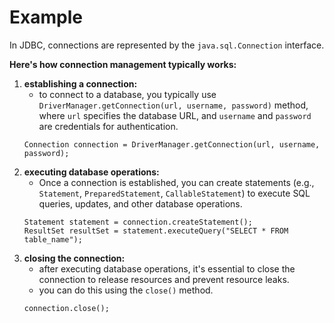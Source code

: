 # Example
In JDBC, connections are represented by the `java.sql.Connection` interface.

**Here's how connection management typically works:**
1. **establishing a connection:**
    - to connect to a database, you typically use `DriverManager.getConnection(url, username, password)` method,
      where `url` specifies the database URL, and `username` and `password` are credentials for authentication.
    ```
    Connection connection = DriverManager.getConnection(url, username, password);
    ```
2. **executing database operations:**
    - Once a connection is established, you can create statements
      (e.g., `Statement`, `PreparedStatement`, `CallableStatement`) to execute
      SQL queries, updates, and other database operations.
    ```
    Statement statement = connection.createStatement();
    ResultSet resultSet = statement.executeQuery("SELECT * FROM table_name");
    ```
3. **closing the connection:**
    - after executing database operations, it's essential to close the connection to release resources
      and prevent resource leaks.
    - you can do this using the `close()` method.
    ```
    connection.close();
    ```